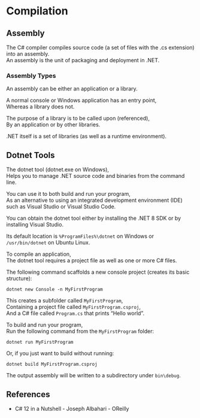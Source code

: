 # Compilation

## Assembly

The C# compiler compiles source code (a set of files with the .cs extension) into an assembly.  
An assembly is the unit of packaging and deployment in .NET.

### Assembly Types

An assembly can be either an application or a library.

A normal console or Windows application has an entry point,  
Whereas a library does not.

The purpose of a library is to be called upon (referenced),  
By an application or by other libraries.

.NET itself is a set of libraries (as well as a runtime environment).

## Dotnet Tools

The dotnet tool (dotnet.exe on Windows),  
Helps you to manage .NET source code and binaries from the command line.

You can use it to both build and run your program,  
As an alternative to using an integrated development environment (IDE) such as Visual Studio or Visual Studio Code.

You can obtain the dotnet tool either by installing the .NET 8 SDK or by installing Visual Studio.

Its default location is `%ProgramFiles%\dotnet` on Windows or `/usr/bin/dotnet` on Ubuntu Linux.

To compile an application,  
The dotnet tool requires a project file as well as one or more C# files.

The following command scaffolds a new console project (creates its basic structure):

```console
dotnet new Console -n MyFirstProgram
```

This creates a subfolder called `MyFirstProgram`,  
Containing a project file called `MyFirstProgram.csproj`,  
And a C# file called `Program.cs` that prints “Hello world”.

To build and run your program,  
Run the following command from the `MyFirstProgram` folder:

```console
dotnet run MyFirstProgram
```

Or, if you just want to build without running:

```console
dotnet build MyFirstProgram.csproj
```

The output assembly will be written to a subdirectory under `bin\debug`.

## References

- C# 12 in a Nutshell - Joseph Albahari - OReilly
